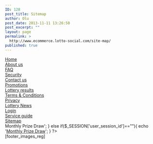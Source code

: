 ```yaml
---
ID: 128
post_title: Sitemap
author: Olu
post_date: 2013-11-11 13:26:50
post_excerpt: ""
layout: page
permalink: >
  http://www.ecommerce.lotto-social.com/site-map/
published: true
---
```

<div class="whitePaper tc siteMapText">
  <div class="col-lg-4 col-md-4 col-sm-4 col-xs-12"> <a title="Home" href="/">Home</a><br>
    <a title="About us" href="/about-lottery-syndicates/">About us</a><br>
    <a title="FAQ" href="/lottery-syndicate-faqs/">FAQ</a><br>
    <a title="Security" href="/managed-lottery-syndicate-service-security-policy/">Security</a><br>
  </div>
  <div class="col-lg-4 col-md-4 col-sm-4 col-xs-12"> <a title="Contact us" href="/contact-syndicate-management/">Contact us</a><br>
    <a title="Promotions" href="/lottery-syndicate-promotions/">Promotions</a><br>
    <a title="Lottery results" href="/lottery-results-for-lotto-and-euromillions/">Lottery results</a><br>
    <a title="Terms &amp; Conditions" href="/terms-and-conditions-for-lottery-syndicate-service/">Terms &amp; Conditions</a><br>
  </div>
  <div class="col-lg-4 col-md-4 col-sm-4 col-xs-12"> <a title="Privacy" href="/privacy-policy-for-lottery-syndicate-members/">Privacy</a><br>
    <a title="Privacy" href="/news/">Lottery News</a><br>
    <a id="site_map_login" title="Login" href="/login/">Login</a><br>
    <a title="Service Guide" href="/lottery-syndicate-service-guide/">Service guide</a><br>
    <a title="Sitemap" href="/site-map/">Sitemap</a><br>
    <?php
    session_start();
if($_SESSION['user_session_id']!=""){
	echo '<a title="Monthly Prize Draw" href="/monthly-prize-draw/">Monthly Prize Draw</a>';
}
else if($_SESSION['user_session_id']==""){
	echo '<a title="Monthly Prize Draw" href="/monthly-prize-draw/">Monthly Prize Draw</a>';
}    
    ?>
    <br>
  </div>
</div>
[footer_images_reg]